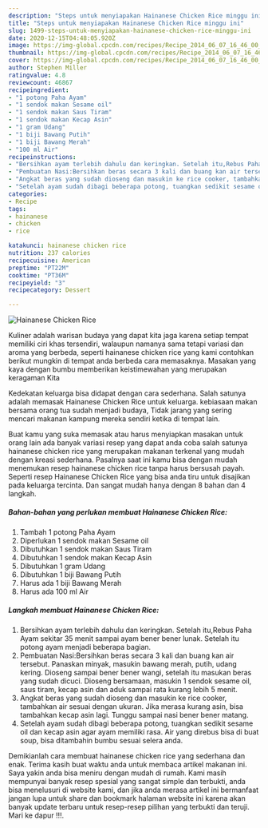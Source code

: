 ```yaml
---
description: "Steps untuk menyiapakan Hainanese Chicken Rice minggu ini"
title: "Steps untuk menyiapakan Hainanese Chicken Rice minggu ini"
slug: 1499-steps-untuk-menyiapakan-hainanese-chicken-rice-minggu-ini
date: 2020-12-15T04:48:05.920Z
image: https://img-global.cpcdn.com/recipes/Recipe_2014_06_07_16_46_00_691_2d9466/680x482cq70/hainanese-chicken-rice-foto-resep-utama.jpg
thumbnail: https://img-global.cpcdn.com/recipes/Recipe_2014_06_07_16_46_00_691_2d9466/680x482cq70/hainanese-chicken-rice-foto-resep-utama.jpg
cover: https://img-global.cpcdn.com/recipes/Recipe_2014_06_07_16_46_00_691_2d9466/680x482cq70/hainanese-chicken-rice-foto-resep-utama.jpg
author: Stephen Miller
ratingvalue: 4.8
reviewcount: 46867
recipeingredient:
- "1 potong Paha Ayam"
- "1 sendok makan Sesame oil"
- "1 sendok makan Saus Tiram"
- "1 sendok makan Kecap Asin"
- "1 gram Udang"
- "1 biji Bawang Putih"
- "1 biji Bawang Merah"
- "100 ml Air"
recipeinstructions:
- "Bersihkan ayam terlebih dahulu dan keringkan. Setelah itu,Rebus Paha Ayam sekitar 35 menit sampai ayam bener bener lunak. Setelah itu potong ayam menjadi beberapa bagian."
- "Pembuatan Nasi:Bersihkan beras secara 3 kali dan buang kan air tersebut. Panaskan minyak, masukin bawang merah, putih, udang kering. Dioseng sampai bener bener wangi, setelah itu masukan beras yang sudah dicuci. Dioseng bersamaan, masukin 1 sendok sesame oil, saus tiram, kecap asin dan aduk sampai rata kurang lebih 5 menit."
- "Angkat beras yang sudah dioseng dan masukin ke rice cooker, tambahkan air sesuai dengan ukuran. Jika merasa kurang asin, bisa tambahkan kecap asin lagi. Tunggu sampai nasi bener bener matang."
- "Setelah ayam sudah dibagi beberapa potong, tuangkan sedikit sesame oil dan kecap asin agar ayam memiliki rasa. Air yang direbus bisa di buat soup, bisa ditambahin bumbu sesuai selera anda."
categories:
- Recipe
tags:
- hainanese
- chicken
- rice

katakunci: hainanese chicken rice 
nutrition: 237 calories
recipecuisine: American
preptime: "PT22M"
cooktime: "PT36M"
recipeyield: "3"
recipecategory: Dessert

---
```



![Hainanese Chicken Rice](https://img-global.cpcdn.com/recipes/Recipe_2014_06_07_16_46_00_691_2d9466/680x482cq70/hainanese-chicken-rice-foto-resep-utama.jpg)

Kuliner adalah warisan budaya yang dapat kita jaga karena setiap tempat memiliki ciri khas tersendiri, walaupun namanya sama tetapi variasi dan aroma yang berbeda, seperti hainanese chicken rice yang kami contohkan berikut mungkin di tempat anda berbeda cara memasaknya. Masakan yang kaya dengan bumbu memberikan keistimewahan yang merupakan keragaman Kita



Kedekatan keluarga bisa didapat dengan cara sederhana. Salah satunya adalah memasak Hainanese Chicken Rice untuk keluarga. kebiasaan makan bersama orang tua sudah menjadi budaya, Tidak jarang yang sering mencari makanan kampung mereka sendiri ketika di tempat lain.

Buat kamu yang suka memasak atau harus menyiapkan masakan untuk orang lain ada banyak variasi resep yang dapat anda coba salah satunya hainanese chicken rice yang merupakan makanan terkenal yang mudah dengan kreasi sederhana. Pasalnya saat ini kamu bisa dengan mudah menemukan resep hainanese chicken rice tanpa harus bersusah payah.
Seperti resep Hainanese Chicken Rice yang bisa anda tiru untuk disajikan pada keluarga tercinta. Dan sangat mudah hanya dengan 8 bahan dan 4 langkah.


<!--inarticleads1-->

##### Bahan-bahan yang perlukan membuat Hainanese Chicken Rice:

1. Tambah 1 potong Paha Ayam
1. Diperlukan 1 sendok makan Sesame oil
1. Dibutuhkan 1 sendok makan Saus Tiram
1. Dibutuhkan 1 sendok makan Kecap Asin
1. Dibutuhkan 1 gram Udang
1. Dibutuhkan 1 biji Bawang Putih
1. Harus ada 1 biji Bawang Merah
1. Harus ada 100 ml Air




<!--inarticleads2-->

##### Langkah membuat  Hainanese Chicken Rice:

1. Bersihkan ayam terlebih dahulu dan keringkan. Setelah itu,Rebus Paha Ayam sekitar 35 menit sampai ayam bener bener lunak. Setelah itu potong ayam menjadi beberapa bagian.
1. Pembuatan Nasi:Bersihkan beras secara 3 kali dan buang kan air tersebut. Panaskan minyak, masukin bawang merah, putih, udang kering. Dioseng sampai bener bener wangi, setelah itu masukan beras yang sudah dicuci. Dioseng bersamaan, masukin 1 sendok sesame oil, saus tiram, kecap asin dan aduk sampai rata kurang lebih 5 menit.
1. Angkat beras yang sudah dioseng dan masukin ke rice cooker, tambahkan air sesuai dengan ukuran. Jika merasa kurang asin, bisa tambahkan kecap asin lagi. Tunggu sampai nasi bener bener matang.
1. Setelah ayam sudah dibagi beberapa potong, tuangkan sedikit sesame oil dan kecap asin agar ayam memiliki rasa. Air yang direbus bisa di buat soup, bisa ditambahin bumbu sesuai selera anda.




Demikianlah cara membuat hainanese chicken rice yang sederhana dan enak. Terima kasih buat waktu anda untuk membaca artikel makanan ini. Saya yakin anda bisa meniru dengan mudah di rumah. Kami masih mempunyai banyak resep spesial yang sangat simple dan terbukti, anda bisa menelusuri di website kami, dan jika anda merasa artikel ini bermanfaat jangan lupa untuk share dan bookmark halaman website ini karena akan banyak update terbaru untuk resep-resep pilihan yang terbukti dan teruji. Mari ke dapur !!!. 
